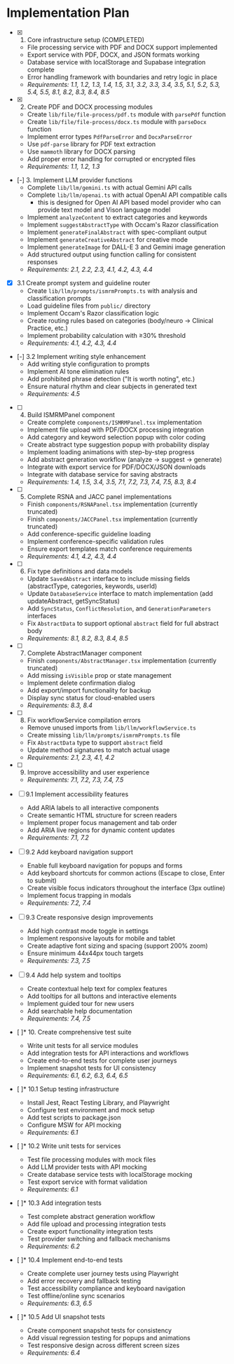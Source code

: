 # Implementation Plan

- [x] 1. Core infrastructure setup (COMPLETED)
  - File processing service with PDF and DOCX support implemented
  - Export service with PDF, DOCX, and JSON formats working
  - Database service with localStorage and Supabase integration complete
  - Error handling framework with boundaries and retry logic in place
  - _Requirements: 1.1, 1.2, 1.3, 1.4, 1.5, 3.1, 3.2, 3.3, 3.4, 3.5, 5.1, 5.2, 5.3, 5.4, 5.5, 8.1, 8.2, 8.3, 8.4, 8.5_

- [x] 2. Create PDF and DOCX processing modules
  - Create `lib/file/file-process/pdf.ts` module with `parsePdf` function
  - Create `lib/file/file-process/docx.ts` module with `parseDocx` function
  - Implement error types `PdfParseError` and `DocxParseError`
  - Use `pdf-parse` library for PDF text extraction
  - Use `mammoth` library for DOCX parsing
  - Add proper error handling for corrupted or encrypted files
  - _Requirements: 1.1, 1.2, 1.3_

- [-] 3. Implement LLM provider functions
  - Complete `lib/llm/gemini.ts` with actual Gemini API calls
  - Complete `lib/llm/openai.ts` with actual OpenAI API compatible calls
      - this is designed for Open AI API based model provider who can provide text model and Vison language model
  - Implement `analyzeContent` to extract categories and keywords
  - Implement `suggestAbstractType` with Occam's Razor classification
  - Implement `generateFinalAbstract` with spec-compliant output
  - Implement `generateCreativeAbstract` for creative mode
  - Implement `generateImage` for DALL-E 3 and Gemini image generation
  - Add structured output using function calling for consistent responses
  - _Requirements: 2.1, 2.2, 2.3, 4.1, 4.2, 4.3, 4.4_

- [x] 3.1 Create prompt system and guideline router
  - Create `lib/llm/prompts/ismrmPrompts.ts` with analysis and classification prompts
  - Load guideline files from `public/` directory
  - Implement Occam's Razor classification logic
  - Create routing rules based on categories (body/neuro → Clinical Practice, etc.)
  - Implement probability calculation with ≥30% threshold
  - _Requirements: 4.1, 4.2, 4.3, 4.4_

- [-] 3.2 Implement writing style enhancement
  - Add writing style configuration to prompts
  - Implement AI tone elimination rules
  - Add prohibited phrase detection ("It is worth noting", etc.)
  - Ensure natural rhythm and clear subjects in generated text
  - _Requirements: 4.5_

- [ ] 4. Build ISMRMPanel component
  - Create complete `components/ISMRMPanel.tsx` implementation
  - Implement file upload with PDF/DOCX processing integration
  - Add category and keyword selection popup with color coding
  - Create abstract type suggestion popup with probability display
  - Implement loading animations with step-by-step progress
  - Add abstract generation workflow (analyze → suggest → generate)
  - Integrate with export service for PDF/DOCX/JSON downloads
  - Integrate with database service for saving abstracts
  - _Requirements: 1.4, 1.5, 3.4, 3.5, 7.1, 7.2, 7.3, 7.4, 7.5, 8.3, 8.4_

- [ ] 5. Complete RSNA and JACC panel implementations
  - Finish `components/RSNAPanel.tsx` implementation (currently truncated)
  - Finish `components/JACCPanel.tsx` implementation (currently truncated)
  - Add conference-specific guideline loading
  - Implement conference-specific validation rules
  - Ensure export templates match conference requirements
  - _Requirements: 4.1, 4.2, 4.3, 4.4_

- [ ] 6. Fix type definitions and data models
  - Update `SavedAbstract` interface to include missing fields (abstractType, categories, keywords, userId)
  - Update `DatabaseService` interface to match implementation (add updateAbstract, getSyncStatus)
  - Add `SyncStatus`, `ConflictResolution`, and `GenerationParameters` interfaces
  - Fix `AbstractData` to support optional `abstract` field for full abstract body
  - _Requirements: 8.1, 8.2, 8.3, 8.4, 8.5_

- [ ] 7. Complete AbstractManager component
  - Finish `components/AbstractManager.tsx` implementation (currently truncated)
  - Add missing `isVisible` prop or state management
  - Implement delete confirmation dialog
  - Add export/import functionality for backup
  - Display sync status for cloud-enabled users
  - _Requirements: 8.3, 8.4_

- [ ] 8. Fix workflowService compilation errors
  - Remove unused imports from `lib/llm/workflowService.ts`
  - Create missing `lib/llm/prompts/ismrmPrompts.ts` file
  - Fix `AbstractData` type to support `abstract` field
  - Update method signatures to match actual usage
  - _Requirements: 2.1, 2.3, 4.1, 4.2_

- [ ] 9. Improve accessibility and user experience
  - _Requirements: 7.1, 7.2, 7.3, 7.4, 7.5_

- [ ] 9.1 Implement accessibility features
  - Add ARIA labels to all interactive components
  - Create semantic HTML structure for screen readers
  - Implement proper focus management and tab order
  - Add ARIA live regions for dynamic content updates
  - _Requirements: 7.1, 7.2_

- [ ] 9.2 Add keyboard navigation support
  - Enable full keyboard navigation for popups and forms
  - Add keyboard shortcuts for common actions (Escape to close, Enter to submit)
  - Create visible focus indicators throughout the interface (3px outline)
  - Implement focus trapping in modals
  - _Requirements: 7.2, 7.4_

- [ ] 9.3 Create responsive design improvements
  - Add high contrast mode toggle in settings
  - Implement responsive layouts for mobile and tablet
  - Create adaptive font sizing and spacing (support 200% zoom)
  - Ensure minimum 44x44px touch targets
  - _Requirements: 7.3, 7.5_

- [ ] 9.4 Add help system and tooltips
  - Create contextual help text for complex features
  - Add tooltips for all buttons and interactive elements
  - Implement guided tour for new users
  - Add searchable help documentation
  - _Requirements: 7.4, 7.5_

- [ ]* 10. Create comprehensive test suite
  - Write unit tests for all service modules
  - Add integration tests for API interactions and workflows
  - Create end-to-end tests for complete user journeys
  - Implement snapshot tests for UI consistency
  - _Requirements: 6.1, 6.2, 6.3, 6.4, 6.5_

- [ ]* 10.1 Setup testing infrastructure
  - Install Jest, React Testing Library, and Playwright
  - Configure test environment and mock setup
  - Add test scripts to package.json
  - Configure MSW for API mocking
  - _Requirements: 6.1_

- [ ]* 10.2 Write unit tests for services
  - Test file processing modules with mock files
  - Add LLM provider tests with API mocking
  - Create database service tests with localStorage mocking
  - Test export service with format validation
  - _Requirements: 6.1_

- [ ]* 10.3 Add integration tests
  - Test complete abstract generation workflow
  - Add file upload and processing integration tests
  - Create export functionality integration tests
  - Test provider switching and fallback mechanisms
  - _Requirements: 6.2_

- [ ]* 10.4 Implement end-to-end tests
  - Create complete user journey tests using Playwright
  - Add error recovery and fallback testing
  - Test accessibility compliance and keyboard navigation
  - Test offline/online sync scenarios
  - _Requirements: 6.3, 6.5_

- [ ]* 10.5 Add UI snapshot tests
  - Create component snapshot tests for consistency
  - Add visual regression testing for popups and animations
  - Test responsive design across different screen sizes
  - _Requirements: 6.4_